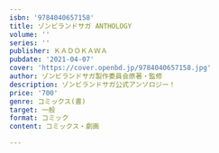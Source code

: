 ```yaml
---
isbn: '9784040657158'
title: ゾンビランドサガ ANTHOLOGY
volume: ''
series: ''
publisher: ＫＡＤＯＫＡＷＡ
pubdate: '2021-04-07'
cover: 'https://cover.openbd.jp/9784040657158.jpg'
author: ゾンビランドサガ製作委員会原著・監修
description: ゾンビランドサガ公式アンソロジー！
price: '700'
genre: コミックス(書)
target: 一般
format: コミック
content: コミックス・劇画

---
```

